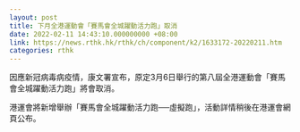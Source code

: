 ```yaml
---
layout: post
title: 下月全港運動會「賽馬會全城躍動活力跑」取消
date: 2022-02-11 14:43:10.000000000 +08:00
link: https://news.rthk.hk/rthk/ch/component/k2/1633172-20220211.htm
categories: rthk
---
```


因應新冠病毒病疫情，康文署宣布，原定3月6日舉行的第八屆全港運動會「賽馬會全城躍動活力跑」將會取消。

港運會將新增舉辦「賽馬會全城躍動活力跑──虛擬跑」，活動詳情稍後在港運會網頁公布。
